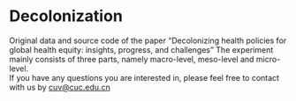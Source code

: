 # Decolonization
Original data and source code of the paper “Decolonizing health policies for global health equity: insights, progress, and challenges”  The experiment mainly consists of three parts, namely macro-level, meso-level and micro-level.  
If you have any questions you are interested in, please feel free to contact with us by cuv@cuc.edu.cn
